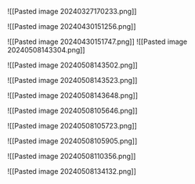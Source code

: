

![[Pasted image 20240327170233.png]]

![[Pasted image 20240430151256.png]]

![[Pasted image 20240430151747.png]]
![[Pasted image 20240508143304.png]]


![[Pasted image 20240508143502.png]]

![[Pasted image 20240508143523.png]]

![[Pasted image 20240508143648.png]]



![[Pasted image 20240508105646.png]]


![[Pasted image 20240508105723.png]]

![[Pasted image 20240508105905.png]]


![[Pasted image 20240508110356.png]]



![[Pasted image 20240508134132.png]]




